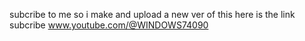 subcribe to me so i make and upload a new ver of this here is the link subcribe www.youtube.com/@WINDOWS74090

